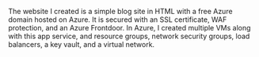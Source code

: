 The website I created is a simple blog site in HTML with a free Azure domain hosted on Azure. It is secured with an SSL certificate, WAF protection, and an Azure Frontdoor. In Azure, I created multiple VMs along with this app service, and resource groups, network security groups, load balancers, a key vault, and a virtual network. 

